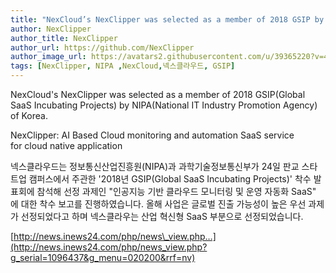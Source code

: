 ```yaml
---
title: "NexCloud’s NexClipper was selected as a member of 2018 GSIP by NIPA of Korea."
author: NexClipper
author_title: NexClipper
author_url: https://github.com/NexClipper
author_image_url: https://avatars2.githubusercontent.com/u/39365220?v=4
tags: [NexClipper, NIPA ,NexCloud,넥스클라우드, GSIP]
---
```



NexCloud's NexClipper was selected as a member of 2018 GSIP(Global SaaS Incubating Projects) by NIPA(National IT Industry Promotion Agency) of Korea.

NexClipper: AI Based Cloud monitoring and automation SaaS service for cloud native application

넥스클라우드는 정보통신산업진흥원(NIPA)과 과학기술정보통신부가 24일 판교 스타트업 캠퍼스에서 주관한 '2018년 GSIP(Global SaaS Incubating Projects)' 착수 발표회에 참석해 선정 과제인 "인공지능 기반 클라우드 모니터링 및 운영 자동화 SaaS" 에 대한 착수 보고를 진행하였습니다. 올해 사업은 글로벌 진출 가능성이 높은 우선 과제가 선정되었다고 하며 넥스클라우는 산업 혁신형 SaaS 부분으로 선정되었습니다.

[http://news.inews24.com/php/news\_view.php…](http://news.inews24.com/php/news_view.php?g_serial=1096437&g_menu=020200&rrf=nv)

